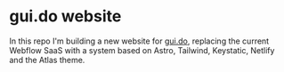# gui.do website

In this repo I'm building a new website for [gui.do](https://gui.do), replacing the current Webflow SaaS with a system based on Astro, Tailwind, Keystatic, Netlify and the Atlas theme.